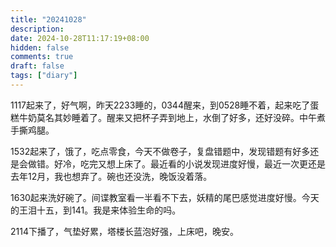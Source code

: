 ```yaml
---
title: "20241028"
description: 
date: 2024-10-28T11:17:19+08:00
hidden: false
comments: true
draft: false
tags: ["diary"]
---
```

1117起来了，好气啊，昨天2233睡的，0344醒来，到0528睡不着，起来吃了蛋糕牛奶莫名其妙睡着了。醒来又把杯子弄到地上，水倒了好多，还好没碎。中午煮手撕鸡腿。

1532起来了，饿了，吃点零食，今天不做卷子，复盘错题中，发现错题有好多还是会做错。好冷，吃完又想上床了。最近看的小说发现进度好慢，最近一次更还是去年12月，我也想弃了。碗也还没洗，晚饭没着落。

1630起来洗好碗了。间谍教室看一半看不下去，妖精的尾巴感觉进度好慢。今天的王泪十五，到141。我是来体验生命的吗。

2114下播了，气垫好累，塔楼长蓝泡好强，上床吧，晚安。
